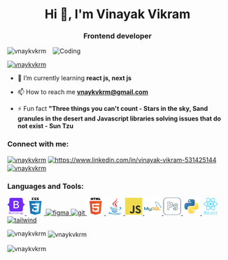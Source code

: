 <h1 align="center">Hi 👋, I'm Vinayak Vikram</h1>
<h3 align="center">Frontend developer</h3>

<img align="right" alt="Coding" width="400" src="https://i.pinimg.com/originals/cd/59/d6/cd59d626dc86397fe45080e6e9c7027d.gif">

<p align="left"> <img src="https://komarev.com/ghpvc/?username=vnaykvkrm&label=Profile%20views&color=0e75b6&style=flat" alt="vnaykvkrm" /> </p>


<p align="left"> <a href="https://twitter.com/vnaykvkrm" target="blank"><img src="https://img.shields.io/twitter/follow/vnaykvkrm?logo=twitter&style=for-the-badge" alt="vnaykvkrm" /></a> </p>

- 🌱 I’m currently learning **react js, next js**

- 📫 How to reach me **vnaykvkrm@gmail.com**

- ⚡ Fun fact **"Three things you can't count - Stars in the sky, Sand granules in the desert and Javascript libraries solving issues that do not exist - Sun Tzu**

<h3 align="left">Connect with me:</h3>
<p align="left">
<a href="https://twitter.com/vnaykvkrm" target="blank"><img align="center" src="https://raw.githubusercontent.com/rahuldkjain/github-profile-readme-generator/master/src/images/icons/Social/twitter.svg" alt="vnaykvkrm" height="30" width="40" /></a>
<a href="https://linkedin.com/in/https://www.linkedin.com/in/vinayak-vikram-531425144" target="blank"><img align="center" src="https://raw.githubusercontent.com/rahuldkjain/github-profile-readme-generator/master/src/images/icons/Social/linked-in-alt.svg" alt="https://www.linkedin.com/in/vinayak-vikram-531425144" height="30" width="40" /></a>
<a href="https://hashnode.com/vnaykvkrm" target="blank"><img align="center" src="https://raw.githubusercontent.com/rahuldkjain/github-profile-readme-generator/master/src/images/icons/Social/hashnode.svg" alt="vnaykvkrm" height="30" width="40" /></a>
</p>

<h3 align="left">Languages and Tools:</h3>
<p align="left"> <a href="https://getbootstrap.com" target="_blank" rel="noreferrer"> <img src="https://raw.githubusercontent.com/devicons/devicon/master/icons/bootstrap/bootstrap-plain-wordmark.svg" alt="bootstrap" width="40" height="40"/> </a> <a href="https://www.w3schools.com/css/" target="_blank" rel="noreferrer"> <img src="https://raw.githubusercontent.com/devicons/devicon/master/icons/css3/css3-original-wordmark.svg" alt="css3" width="40" height="40"/> </a> <a href="https://www.figma.com/" target="_blank" rel="noreferrer"> <img src="https://www.vectorlogo.zone/logos/figma/figma-icon.svg" alt="figma" width="40" height="40"/> </a> <a href="https://git-scm.com/" target="_blank" rel="noreferrer"> <img src="https://www.vectorlogo.zone/logos/git-scm/git-scm-icon.svg" alt="git" width="40" height="40"/> </a> <a href="https://www.w3.org/html/" target="_blank" rel="noreferrer"> <img src="https://raw.githubusercontent.com/devicons/devicon/master/icons/html5/html5-original-wordmark.svg" alt="html5" width="40" height="40"/> </a> <a href="https://www.java.com" target="_blank" rel="noreferrer"> <img src="https://raw.githubusercontent.com/devicons/devicon/master/icons/java/java-original.svg" alt="java" width="40" height="40"/> </a> <a href="https://developer.mozilla.org/en-US/docs/Web/JavaScript" target="_blank" rel="noreferrer"> <img src="https://raw.githubusercontent.com/devicons/devicon/master/icons/javascript/javascript-original.svg" alt="javascript" width="40" height="40"/> </a> <a href="https://www.mysql.com/" target="_blank" rel="noreferrer"> <img src="https://raw.githubusercontent.com/devicons/devicon/master/icons/mysql/mysql-original-wordmark.svg" alt="mysql" width="40" height="40"/> </a> <a href="https://www.photoshop.com/en" target="_blank" rel="noreferrer"> <img src="https://raw.githubusercontent.com/devicons/devicon/master/icons/photoshop/photoshop-line.svg" alt="photoshop" width="40" height="40"/> </a> <a href="https://www.python.org" target="_blank" rel="noreferrer"> <img src="https://raw.githubusercontent.com/devicons/devicon/master/icons/python/python-original.svg" alt="python" width="40" height="40"/> </a> <a href="https://reactjs.org/" target="_blank" rel="noreferrer"> <img src="https://raw.githubusercontent.com/devicons/devicon/master/icons/react/react-original-wordmark.svg" alt="react" width="40" height="40"/> </a> <a href="https://tailwindcss.com/" target="_blank" rel="noreferrer"> <img src="https://www.vectorlogo.zone/logos/tailwindcss/tailwindcss-icon.svg" alt="tailwind" width="40" height="40"/> </a> </p>

<p><img align="left" src="https://github-readme-stats.vercel.app/api/top-langs?username=vnaykvkrm&show_icons=true&locale=en&layout=compact" alt="vnaykvkrm" /></p>

<p>&nbsp;<img align="center" src="https://github-readme-stats.vercel.app/api?username=vnaykvkrm&show_icons=true&locale=en" alt="vnaykvkrm" /></p>

<p><img align="center" src="https://github-readme-streak-stats.herokuapp.com/?user=vnaykvkrm&" alt="vnaykvkrm" /></p>

